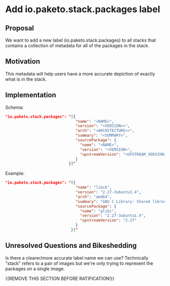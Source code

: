 # Add io.paketo.stack.packages label

## Proposal

We want to add a new label (io.paketo.stack.packages) to all stacks that contains a collection of metadata for all of the packages in the stack.

## Motivation

This metadata will help users have a more accurate depiction of exactly what is in the stack.

## Implementation


Schema:
```json
"io.paketo.stack.packages": "[{
                               "name": "<NAME>",
                               "version": "<VERSION>>",
                               "arch": "<ARCHITECTURE>>",
                               "summary": "<SUMMARY>",
                               "sourcePackage": {
                                 "name": "<NAME>",
                                 "version": "<VERSION>",
                                 "upstreamVersion": "<UPSTREAM_VERSION>"
                               }
                            }]"
```

Example:
```json
"io.paketo.stack.packages": "[{
                               "name": "libc6",
                               "version": "2.27-3ubuntu1.4",
                               "arch": "amd64",
                               "summary": "GNU C Library: Shared libraries",
                               "sourcePackage": {
                                 "name": "glibc",
                                 "version": "2.27-3ubuntu1.4",
                                 "upstreamVersion": "2.27"
                               }
                             }]"
```


## Unresolved Questions and Bikeshedding

Is there a clearer/more accurate label name we can use? Technically "stack" refers to a pair of images but we're only trying to represent the packages on a single image.


{{REMOVE THIS SECTION BEFORE RATIFICATION!}}
